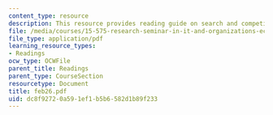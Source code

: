```yaml
---
content_type: resource
description: This resource provides reading guide on search and competition II.
file: /media/courses/15-575-research-seminar-in-it-and-organizations-economic-perspectives-spring-2004/dc8f92720a591ef1b5b6582d1b89f233_feb26.pdf
file_type: application/pdf
learning_resource_types:
- Readings
ocw_type: OCWFile
parent_title: Readings
parent_type: CourseSection
resourcetype: Document
title: feb26.pdf
uid: dc8f9272-0a59-1ef1-b5b6-582d1b89f233
---
```

